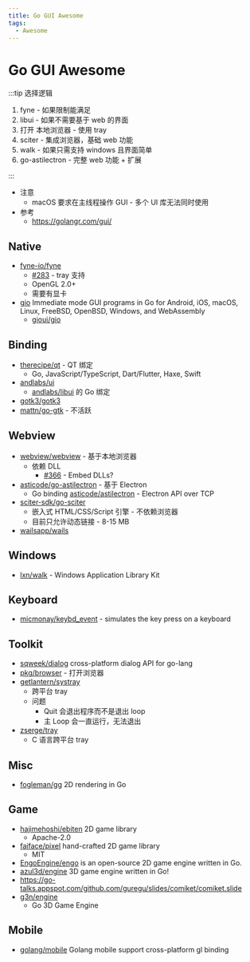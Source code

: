 ```yaml
---
title: Go GUI Awesome
tags:
  - Awesome
---
```


# Go GUI Awesome

:::tip 选择逻辑

1. fyne - 如果限制能满足
2. libui - 如果不需要基于 web 的界面
3. 打开 本地浏览器 - 使用 tray
4. sciter - 集成浏览器，基础 web 功能
5. walk - 如果只需支持 windows 且界面简单
6. go-astilectron - 完整 web 功能 + 扩展

:::

- 注意
  - macOS 要求在主线程操作 GUI - 多个 UI 库无法同时使用
- 参考
  - https://golangr.com/gui/

## Native

- [fyne-io/fyne](https://github.com/fyne-io/fyne)
  - [#283](https://github.com/fyne-io/fyne/issues/283) - tray 支持
  - OpenGL 2.0+
  - 需要有显卡
- [gio](https://git.sr.ht/~eliasnaur/gio)
  Immediate mode GUI programs in Go for Android, iOS, macOS, Linux, FreeBSD, OpenBSD, Windows, and WebAssembly
  - [gioui/gio](https://github.com/gioui/gio)

## Binding

- [therecipe/qt](https://github.com/therecipe/qt) - QT 绑定
  - Go, JavaScript/TypeScript, Dart/Flutter, Haxe, Swift
- [andlabs/ui](https://github.com/andlabs/ui)
  - [andlabs/libui](https://github.com/andlabs/libui) 的 Go 绑定
- [gotk3/gotk3](https://github.com/gotk3/gotk3)
- [mattn/go-gtk](https://github.com/mattn/go-gtk) - 不活跃

## Webview

- [webview/webview](https://github.com/webview/webview) - 基于本地浏览器
  - 依赖 DLL
    - [#366](https://github.com/webview/webview/issues/366) - Embed DLLs?
- [asticode/go-astilectron](https://github.com/asticode/go-astilectron) - 基于 Electron
  - Go binding [asticode/astilectron](https://github.com/asticode/astilectron) - Electron API over TCP
- [sciter-sdk/go-sciter](https://github.com/sciter-sdk/go-sciter)
  - 嵌入式 HTML/CSS/Script 引擎 - 不依赖浏览器
  - 目前只允许动态链接 - 8-15 MB
- [wailsapp/wails](https://github.com/wailsapp/wails)

## Windows

- [lxn/walk](https://github.com/lxn/walk) - Windows Application Library Kit

## Keyboard

- [micmonay/keybd_event](https://github.com/micmonay/keybd_event) - simulates the key press on a keyboard

## Toolkit

- [sqweek/dialog](https://github.com/sqweek/dialog)
  cross-platform dialog API for go-lang
- [pkg/browser](https://github.com/pkg/browser) - 打开浏览器
- [getlantern/systray](https://github.com/getlantern/systray)
  - 跨平台 tray
  - 问题
    - Quit 会退出程序而不是退出 loop
    - 主 Loop 会一直运行，无法退出
- [zserge/tray](https://github.com/zserge/tray)
  - C 语言跨平台 tray

## Misc

- [fogleman/gg](https://github.com/fogleman/gg)
  2D rendering in Go

## Game

- [hajimehoshi/ebiten](https://github.com/hajimehoshi/ebiten)
  2D game library
  - Apache-2.0
- [faiface/pixel](https://github.com/faiface/pixel)
  hand-crafted 2D game library
  - MIT
- [EngoEngine/engo](https://github.com/EngoEngine/engo)
  is an open-source 2D game engine written in Go.
- [azul3d/engine](https://github.com/azul3d/engine)
  3D game engine written in Go!
- https://go-talks.appspot.com/github.com/guregu/slides/comiket/comiket.slide
- [g3n/engine](https://github.com/g3n/engine)
  - Go 3D Game Engine

## Mobile

- [golang/mobile](https://github.com/golang/mobile)
  Golang mobile support cross-platform gl binding
